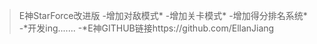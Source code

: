 ﻿>E神StarForce改进版
-增加对敌模式*
-增加关卡模式*
-增加得分排名系统*
-*开发ing.......
-*E神GITHUB链接https://github.com/EllanJiang